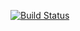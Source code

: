 [![Build Status](https://dev.azure.com/solhigson/solhigson-public/_apis/build/status/solhigson-public.solhigson.framework?branchName=dev)](https://dev.azure.com/solhigson/solhigson-public/_build/latest?definitionId=1&branchName=dev)